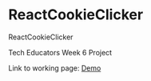 # ReactCookieClicker
ReactCookieClicker

Tech Educators Week 6 Project

Link to working page:
[Demo](https://react-cookie-clicker-smoky.vercel.app/)

